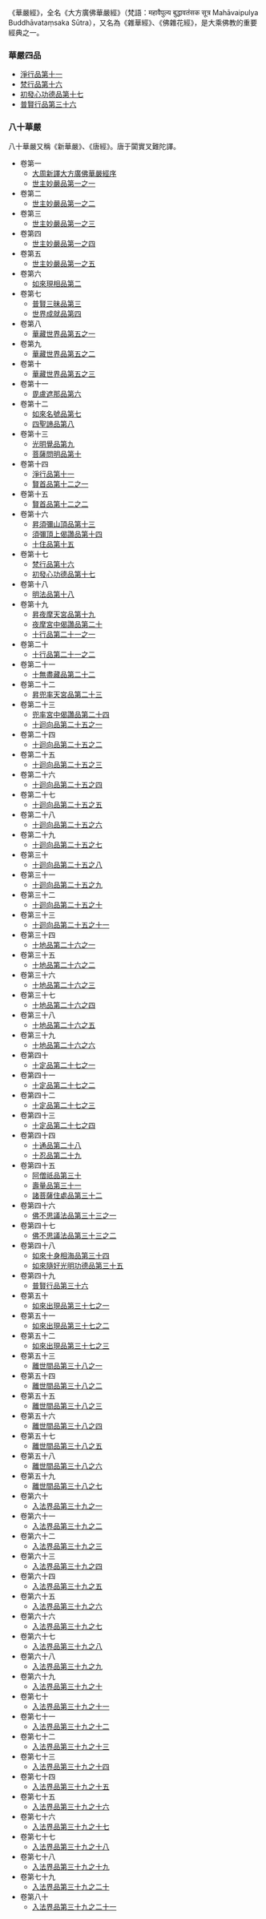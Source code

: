 《華嚴經》，全名《大方廣佛華嚴經》（梵語：महावैपुल्य बुद्धावतंसक सूत्र Mahāvaipulya Buddhāvataṃsaka Sūtra），又名為《雜華經》、《佛雜花經》，是大乘佛教的重要經典之一。

### 華嚴四品
- [淨行品第十一](淨行品第十一.md)
- [梵行品第十六](梵行品第十六.md)
- [初發心功德品第十七](初發心功德品第十七.md)
- [普賢行品第三十六](普賢行品第三十六.md)

### 八十華嚴

八十華嚴又稱《新華嚴》、《唐經》。唐于闐實叉難陀譯。

- 卷第一
  - [大周新譯大方廣佛華嚴經序](大周新譯大方廣佛華嚴經序.md)
  - [世主妙嚴品第一之一](世主妙嚴品第一之一.md)
- 卷第二
  - [世主妙嚴品第一之二](世主妙嚴品第一之二.md)
- 卷第三
  - [世主妙嚴品第一之三](世主妙嚴品第一之三.md)
- 卷第四
  - [世主妙嚴品第一之四](世主妙嚴品第一之四.md)
- 卷第五
  - [世主妙嚴品第一之五](世主妙嚴品第一之五.md)
- 卷第六
  - [如來現相品第二](如來現相品第二.md)
- 卷第七
  - [普賢三昧品第三](普賢三昧品第三.md)
  - [世界成就品第四](世界成就品第四.md)
- 卷第八
  - [華藏世界品第五之一](華藏世界品第五之一.md)
- 卷第九
  - [華藏世界品第五之二](華藏世界品第五之二.md)
- 卷第十
  - [華藏世界品第五之三](華藏世界品第五之三.md)
- 卷第十一
  - [毘盧遮那品第六](毘盧遮那品第六.md)
- 卷第十二
  - [如來名號品第七](如來名號品第七.md)
  - [四聖諦品第八](四聖諦品第八.md)
- 卷第十三
  - [光明覺品第九](光明覺品第九.md)
  - [菩薩問明品第十](菩薩問明品第十.md)
- 卷第十四
  - [淨行品第十一](淨行品第十一.md)
  - [賢首品第十二之一](賢首品第十二之一.md)
- 卷第十五
  - [賢首品第十二之二](賢首品第十二之二.md)
- 卷第十六
  - [昇須彌山頂品第十三](昇須彌山頂品第十三.md)
  - [須彌頂上偈讚品第十四](須彌頂上偈讚品第十四.md)
  - [十住品第十五](十住品第十五.md)
- 卷第十七
  - [梵行品第十六](梵行品第十六.md)
  - [初發心功德品第十七](初發心功德品第十七.md)
- 卷第十八
  - [明法品第十八](明法品第十八.md)
- 卷第十九
  - [昇夜摩天宮品第十九](昇夜摩天宮品第十九.md)
  - [夜摩宮中偈讚品第二十](夜摩宮中偈讚品第二十.md)
  - [十行品第二十一之一](十行品第二十一之一.md)
- 卷第二十
  - [十行品第二十一之二](十行品第二十一之二.md)
- 卷第二十一
  - [十無盡藏品第二十二](十無盡藏品第二十二.md)
- 卷第二十二
  - [昇兜率天宮品第二十三](昇兜率天宮品第二十三.md)
- 卷第二十三
  - [兜率宮中偈讚品第二十四](兜率宮中偈讚品第二十四.md)
  - [十迴向品第二十五之一](十迴向品第二十五之一.md)
- 卷第二十四
  - [十迴向品第二十五之二](十迴向品第二十五之二.md)
- 卷第二十五
  - [十迴向品第二十五之三](十迴向品第二十五之三.md)
- 卷第二十六
  - [十迴向品第二十五之四](十迴向品第二十五之四.md)
- 卷第二十七
  - [十迴向品第二十五之五](十迴向品第二十五之五.md)
- 卷第二十八
  - [十迴向品第二十五之六](十迴向品第二十五之六.md)
- 卷第二十九
  - [十迴向品第二十五之七](十迴向品第二十五之七.md)
- 卷第三十
  - [十迴向品第二十五之八](十迴向品第二十五之八.md)
- 卷第三十一
  - [十迴向品第二十五之九](十迴向品第二十五之九.md)
- 卷第三十二
  - [十迴向品第二十五之十](十迴向品第二十五之十.md)
- 卷第三十三
  - [十迴向品第二十五之十一](十迴向品第二十五之十一.md)
- 卷第三十四
  - [十地品第二十六之一](十地品第二十六之一.md)
- 卷第三十五
  - [十地品第二十六之二](十地品第二十六之二.md)
- 卷第三十六
  - [十地品第二十六之三](十地品第二十六之三.md)
- 卷第三十七
  - [十地品第二十六之四](十地品第二十六之四.md)
- 卷第三十八
  - [十地品第二十六之五](十地品第二十六之五.md)
- 卷第三十九
  - [十地品第二十六之六](十地品第二十六之六.md)
- 卷第四十
  - [十定品第二十七之一](十定品第二十七之一.md)
- 卷第四十一
  - [十定品第二十七之二](十定品第二十七之二.md)
- 卷第四十二
  - [十定品第二十七之三](十定品第二十七之三.md)
- 卷第四十三
  - [十定品第二十七之四](十定品第二十七之四.md)
- 卷第四十四
  - [十通品第二十八](.md)
  - [十忍品第二十九](十忍品第二十九.md)
- 卷第四十五
  - [阿僧祇品第三十](阿僧祇品第三十.md)
  - [壽量品第三十一](壽量品第三十一.md)
  - [諸菩薩住處品第三十二](諸菩薩住處品第三十二.md)
- 卷第四十六
  - [佛不思議法品第三十三之一](佛不思議法品第三十三之一.md)
- 卷第四十七
  - [佛不思議法品第三十三之二](佛不思議法品第三十三之二.md)
- 卷第四十八
  - [如來十身相海品第三十四](如來十身相海品第三十四.md)
  - [如來隨好光明功德品第三十五](如來隨好光明功德品第三十五.md)
- 卷第四十九
  - [普賢行品第三十六](普賢行品第三十六.md)
- 卷第五十
  - [如來出現品第三十七之一](如來出現品第三十七之一.md)
- 卷第五十一
  - [如來出現品第三十七之二](如來出現品第三十七之二.md)
- 卷第五十二
  - [如來出現品第三十七之三](如來出現品第三十七之三.md)
- 卷第五十三
  - [離世間品第三十八之一](離世間品第三十八之一.md)
- 卷第五十四
  - [離世間品第三十八之二](離世間品第三十八之二.md)
- 卷第五十五
  - [離世間品第三十八之三](離世間品第三十八之三.md)
- 卷第五十六
  - [離世間品第三十八之四](離世間品第三十八之四.md)
- 卷第五十七
  - [離世間品第三十八之五](離世間品第三十八之五.md)
- 卷第五十八
  - [離世間品第三十八之六](離世間品第三十八之六.md)
- 卷第五十九
  - [離世間品第三十八之七](離世間品第三十八之七.md)
- 卷第六十
  - [入法界品第三十九之一](入法界品第三十九之一.md)
- 卷第六十一
  - [入法界品第三十九之二](入法界品第三十九之二.md)
- 卷第六十二
  - [入法界品第三十九之三](入法界品第三十九之三.md)
- 卷第六十三
  - [入法界品第三十九之四](入法界品第三十九之四.md)
- 卷第六十四
  - [入法界品第三十九之五](入法界品第三十九之五.md)
- 卷第六十五
  - [入法界品第三十九之六](入法界品第三十九之六.md)
- 卷第六十六
  - [入法界品第三十九之七](入法界品第三十九之七.md)
- 卷第六十七
  - [入法界品第三十九之八](入法界品第三十九之八.md)
- 卷第六十八
  - [入法界品第三十九之九](入法界品第三十九之九.md)
- 卷第六十九
  - [入法界品第三十九之十](入法界品第三十九之十.md)
- 卷第七十
  - [入法界品第三十九之十一](入法界品第三十九之十一.md)
- 卷第七十一
  - [入法界品第三十九之十二](入法界品第三十九之十二.md)
- 卷第七十二
  - [入法界品第三十九之十三](入法界品第三十九之十三.md)
- 卷第七十三
  - [入法界品第三十九之十四](入法界品第三十九之十四.md)
- 卷第七十四
  - [入法界品第三十九之十五](入法界品第三十九之十五.md)
- 卷第七十五
  - [入法界品第三十九之十六](入法界品第三十九之十六.md)
- 卷第七十六
  - [入法界品第三十九之十七](入法界品第三十九之十七.md)
- 卷第七十七
  - [入法界品第三十九之十八](入法界品第三十九之十八.md)
- 卷第七十八
  - [入法界品第三十九之十九](入法界品第三十九之十九.md)
- 卷第七十九
  - [入法界品第三十九之二十](入法界品第三十九之二十.md)
- 卷第八十
  - [入法界品第三十九之二十一](入法界品第三十九之二十一.md)

